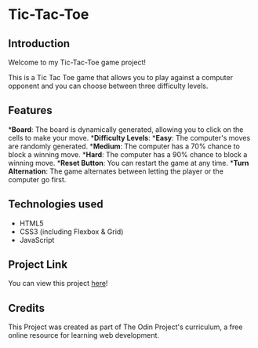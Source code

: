 # Tic-Tac-Toe

## Introduction
Welcome to my Tic-Tac-Toe game project! 

This is a Tic Tac Toe game that allows you to play against a computer opponent and you can choose between three difficulty levels.

## Features
*__Board__: The board is dynamically generated, allowing you to click on the cells to make your move.
*__Difficulty Levels__:
    *__Easy__: The computer's moves are randomly generated.
    *__Medium__: The computer has a 70% chance to block a winning move.
    *__Hard__: The computer has a 90% chance to block a winning move.
*__Reset Button__: You can restart the game at any time.
*__Turn Alternation__: The game alternates between letting the player or the computer go first.

## Technologies used
* HTML5
* CSS3 (including Flexbox & Grid)
* JavaScript

## Project Link
You can view this project [here](https://alexs1302.github.io/tic-tac-toe/)!

## Credits
This Project was created as part of The Odin Project's curriculum, a free online resource for learning web development.
